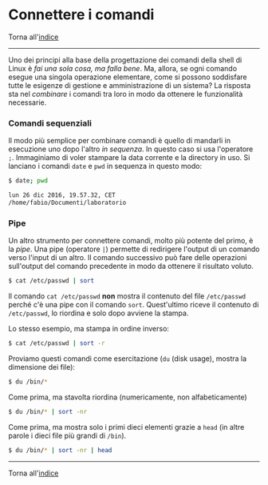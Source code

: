 # Connettere i comandi

Torna all'[indice](../toc.md)

---

Uno dei principi alla base della progettazione dei comandi della shell di Linux
è _fai una sola cosa, ma falla bene_. Ma, allora, se ogni comando esegue una
singola operazione elementare, come si possono soddisfare tutte le esigenze
di gestione e amministrazione di un sistema? La risposta sta nel _combinare_
i comandi tra loro in modo da ottenere le funzionalità necessarie.

### Comandi sequenziali

Il modo più semplice per combinare comandi è quello di mandarli in esecuzione
uno dopo l'altro _in sequenza_. In questo caso si usa l'operatore `;`.
Immaginiamo di voler stampare la data corrente e la directory in uso.
Si lanciano i comandi `date` e `pwd` in sequenza in questo modo:

```bash
$ date; pwd

lun 26 dic 2016, 19.57.32, CET
/home/fabio/Documenti/laboratorio
```

### Pipe

Un altro strumento per connettere comandi, molto più potente del primo,
è la _pipe_. Una pipe (operatore `|`) permette di redirigere l'output di
un comando verso l'input di un altro.
Il comando successivo può fare delle operazioni sull'output del comando
precedente in modo da ottenere il risultato voluto.

```bash
$ cat /etc/passwd | sort
```

Il comando `cat /etc/passwd` **non** mostra il contenuto del file `/etc/passwd`
perché c'è una pipe con il comando `sort`. Quest'ultimo riceve il contenuto
di `/etc/passwd`, lo riordina e solo dopo avviene la stampa.

Lo stesso esempio, ma stampa in ordine inverso:

```bash
$ cat /etc/passwd | sort -r
```

Proviamo questi comandi come esercitazione (`du` (disk usage), mostra la dimensione dei file):

```bash
$ du /bin/*
```

Come prima, ma stavolta riordina (numericamente, non alfabeticamente)

```bash
$ du /bin/* | sort -nr
```

Come prima, ma mostra solo i primi dieci elementi grazie a `head`
(in altre parole i dieci file più grandi di `/bin`).

```bash
$ du /bin/* | sort -nr | head
```

---

Torna all'[indice](../toc.md)
